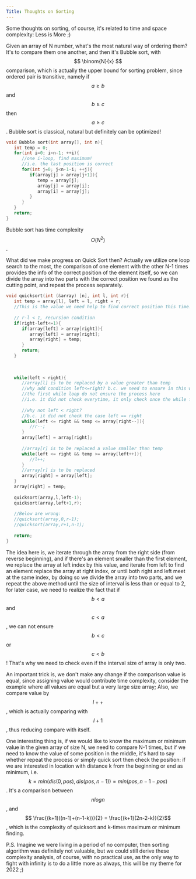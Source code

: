 ```yaml
---
Title: Thoughts on Sorting
---
```

<link rel="stylesheet" href="https://cdn.jsdelivr.net/npm/katex@0.15.1/dist/katex.min.css" integrity="sha384-R4558gYOUz8mP9YWpZJjofhk+zx0AS11p36HnD2ZKj/6JR5z27gSSULCNHIRReVs" crossorigin="anonymous">
<script defer src="https://cdn.jsdelivr.net/npm/katex@0.15.1/dist/katex.min.js" integrity="sha384-z1fJDqw8ZApjGO3/unPWUPsIymfsJmyrDVWC8Tv/a1HeOtGmkwNd/7xUS0Xcnvsx" crossorigin="anonymous"></script>
<script defer src="https://cdn.jsdelivr.net/npm/katex@0.15.1/dist/contrib/auto-render.min.js" integrity="sha384-+XBljXPPiv+OzfbB3cVmLHf4hdUFHlWNZN5spNQ7rmHTXpd7WvJum6fIACpNNfIR" crossorigin="anonymous"
    onload="renderMathInElement(document.body);"></script>
    
Some thoughts on sorting, of course, it's related to time and space complexity: Less is More ;)

Given an array of N number, what's the most natural way of ordering them? It's to compare them one another, and then it's Bubble sort, with 
$$ \binom{N}{x} $$ comparison, which is actually the upper bound for sorting problem, since ordered pair is transitive, namely if $$ a \geq b$$ and $$ b \geq c$$ 
then $$ a \geq c$$. Bubble sort is classical, natural but definitely can be optimized! 

```cpp
void Bubble sort(int array[], int n){
   int temp = 0;
   for(int i=0; i<n-1; ++i){ 
      //one i-loop, find maximum!
      //i.e. the last position is correct
      for(int j=0; j<n-1-i; ++j){
         if(array[j] > array[j+1]){
            temp = array[j];
            array[j] = array[i];
            array[i] = array[j];
         }
      }  
   }
   return;
}
```
Bubble sort has time complexity $$ O(N^2)$$.

What did we make progress on Quick Sort then? Actually we utilize one loop search to the most, the comparison of one element with the other N-1 times provides
the info of the correct position of the element itself, so we can divide the array into two parts with the correct position we found as the cutting point, 
and repeat the process separately.

```cpp
void quicksort(int (&array) [n], int l, int r){
   int temp = array[l], left = l, right = r;
   //This is the value we need help to find correct position this time!
   
   // r-l < 1, recursion condition   
   if(right-left<=1){
      if(array[left] > array[right]){
         array[left] = array[right];
         array[right] = temp;
      }
      return;
   }
   
   
   
   while(left < right){ 
      //array[l] is to be replaced by a value greater than temp
      //why add condition left<=right? b.c. we need to ensure in this while loop
      //the first while loop do not ensure the process here
      //i.e. it did not check everytime, it only check once the while finish
      
      //why not left < right?
      //b.c. it did not check the case left == right
      while(left <= right && temp <= array[right--]){
         //r--;
      }
      array[left] = array[right];
      
      //array[r] is to be replaced a value smaller than temp
      while(left <= right && temp >= array[left++]){
         //l++;
      }
      //array[r] is to be replaced
      array[right] = array[left];
   }
   array[right] = temp;
   
   quicksort(array,l,left-1);
   quicksort(array,left+1,r);
   
   //Below are wrong:
   //quicksort(array,0,r-1);
   //quicksort(array,r+1,n-1);
   
   return;
}
```
The idea here is, we iterate through the array from the right side (from reverse beginning), and if there's an element smaller than the first element, we 
replace the array at left index by this value, and iterate from left to find an element replace the array at right index, or until both right and left meet 
at the same index, by doing so we divide the array into two parts, and we repeat the above method until the size of interval is less than or equal to 2, for
later case, we need to realize the fact that if $$b<a$$ and $$c<a$$, we can not ensure $$ b<c$$ or $$c<b$$! That's why we need to check even if the interval 
size of array is only two. 

An important trick is, we don't make any change if the comparison value is equal, since assigning value would contribute time complexity, consider the example where all values are equal but a very large size array; Also, we compare value by $$l++$$, which is actually comparing with $$l+1$$, thus reducing compare with itself.   

One interesting thing is, if we would like to know the maximum or minimum value in the given array of size N, we need to compare N-1 times, but if we need to 
know the value of some position in the middle, it's hard to say whether repeat the process or simply quick sort then check the position: if we are interested 
in location with distance k from the beginning or end as minimum, i.e. $$ k = min(dis(0,pos),dis(pos,n-1)) = min(pos,n-1-pos) $$. It's a comparison between 
$$ nlogn $$, and $$ \frac{(k+1)((n-1)+(n-1-k))}{2} = \frac{(k+1)(2n-2-k)}{2}$$, which is the complexity of quicksort and k-times maximum or minimum finding.

P.S. Imagine we were living in a period of no computer, then sorting algorithm was definitely not valuable, but we could still derive these complexity analysis, of course, with no practical use, as the only way to fight with infinity is to do a little more as always, this will be my theme for 2022 ;)

